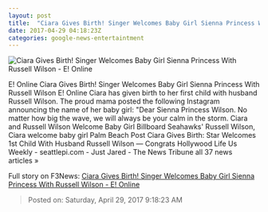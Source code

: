 ```yaml
---
layout: post
title:  "Ciara Gives Birth! Singer Welcomes Baby Girl Sienna Princess With Russell Wilson - E! Online"
date: 2017-04-29 04:18:23Z
categories: google-news-entertaintment
---
```


![Ciara Gives Birth! Singer Welcomes Baby Girl Sienna Princess With Russell Wilson - E! Online](http://akns-images.eonline.com/eol_images/Entire_Site/2017126/rs_600x600-170226185503-600-ciara-russell-wilson-oscars-elton-john-after-party-022617.jpg?downsize=450:*&crop=450:350;left,top)

E! Online Ciara Gives Birth! Singer Welcomes Baby Girl Sienna Princess With Russell Wilson E! Online Ciara has given birth to her first child with husband Russell Wilson. The proud mama posted the following Instagram announcing the name of her baby girl: "Dear Sienna Princess Wilson. No matter how big the wave, we will always be your calm in the storm. Ciara and Russell Wilson Welcome Baby Girl Billboard Seahawks' Russell Wilson, Ciara welcome baby girl Palm Beach Post Ciara Gives Birth: Star Welcomes 1st Child With Husband Russell Wilson — Congrats Hollywood Life Us Weekly - seattlepi.com - Just Jared - The News Tribune all 37 news articles »


Full story on F3News: [Ciara Gives Birth! Singer Welcomes Baby Girl Sienna Princess With Russell Wilson - E! Online](http://www.f3nws.com/n/BMhAeF)

> Posted on: Saturday, April 29, 2017 9:18:23 AM

